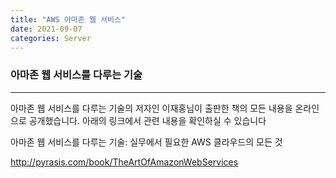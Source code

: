 ```yaml
---
title: "AWS 아마존 웹 서비스"
date: 2021-09-07
categories: Server
---
```


### 아마존 웹 서비스를 다루는 기술

---

아마존 웹 서비스를 다루는 기술의 저자인 이재홍님이 출판한 책의 모든 내용을 온라인으로 공개했습니다.
아래의 링크에서 관련 내용을 확인하실 수 있습니다

아마존 웹 서비스를 다루는 기술: 실무에서 필요한 AWS 클라우드의 모든 것

<a href="http://pyrasis.com/book/TheArtOfAmazonWebServices">
http://pyrasis.com/book/TheArtOfAmazonWebServices
</a>
